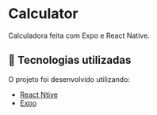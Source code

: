 # Calculator
Calculadora feita com Expo e React Native.

## 🚀 Tecnologias utilizadas

O projeto foi desenvolvido utilizando:

- [React Ntive](https://reactnative.dev/)
- [Expo](https://expo.io/)

